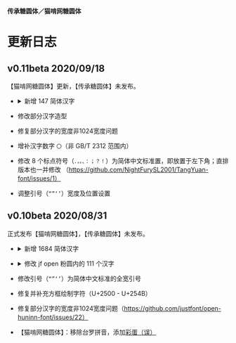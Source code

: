 **传承糖圆体／猫啃网糖圆体**

# 更新日志

## v0.11beta 2020/09/18

【猫啃网糖圆体】更新，【传承糖圆体】未发布。

- <details>
    <summary>新增 147 简体汉字</summary>
    <p>

    - `蓟饯靳烬痉侩陇掳潞挛孪幂淖啮沤龋炔鳃墒慑擞僳酞烃疡痈驭蛰亓嘏靥刂刭刿剀剡劂劓亻仉仫伛伢佤仵伥伫伲佴侉侪俦俨俅俜倮偻傥傧傩傺僬儇儋氽籴兖衮脔裒蠃凇阝阢阽阼陉陧邗邛邝邙邡邶郏郅郐郄郇郦郯鄄鄞鄣酃勖巯坌垩垡圩圪圹圮坜垅坫垆坻坭坶垭垌垲垧垴埘埚垸蓦犸骞驵驷驸驺驿驽骀骁骈骊骐骒骓骖骛骜骝骟骠骢骣骥骧杩笃`

    </p>
</details>

- 修改部分汉字造型

- 修复部分汉字的宽度非1024宽度问题

- 增补汉字数字 `〇`（非 GB/T 2312 范围内）

- 修改 8 个标点符号（`．，。、：；？！`）为简体中文标准置，即放置于左下角；直排版本也一并修改 （https://github.com/NightFurySL2001/TangYuan-font/issues/1）

- 调整引号（`“”‘’`）宽度及位置设置


## v0.10beta 2020/08/31

正式发布【猫啃网糖圆体】，【传承糖圆体】未发布。

- <details>
    <summary>新增 1684 简体汉字</summary>
    <p>

    - `皑蔼爱肮袄坝罢摆败颁办绊帮绑镑谤饱报鲍辈贝钡狈备惫绷笔毕毙币闭边编贬变辩辫标膘鳖别瘪濒滨宾摈饼拨钵铂驳补财惭灿苍舱仓沧厕侧测层茬诧搀掺馋谗缠铲产阐颤场尝长偿肠畅钞车彻郴尘陈衬撑惩诚骋迟驰齿炽宠踌筹绸橱锄雏滁础储处传疮闯创锤纯绰词赐聪囱丛凑蹿窜错达带贷单郸掸惮诞弹挡荡捣岛导邓敌涤缔颠垫电钓调谍叠钉顶锭订丢东动栋侗冻犊读赌镀锻缎兑队对顿钝掇夺垛鹅额讹恶饿尔饵贰发罚阀珐矾钒烦贩饭访纺飞诽废费纷坟奋愤粪枫锋风疯冯缝讽凤肤辐涪抚辅赋负讣妇缚该钙秆赣刚钢纲岗镐搁鸽阁铬给龚宫巩贡钩沟购够蛊顾剐关观馆惯贯规归龟闺轨诡贵刽辊滚锅过骇韩汉阂鹤贺轰鸿红壶护沪户哗华话欢环还缓换唤痪焕涣谎挥辉毁贿秽烩汇讳诲绘荤浑获货祸击积饥讥鸡绩缉辑级挤剂济计记际继纪夹荚颊贾钾驾歼监坚笺间艰缄茧检碱硷拣捡简俭减槛鉴贱见键舰剑渐溅涧浆桨奖讲酱胶浇骄娇搅铰矫侥饺缴绞轿较秸阶节结诫紧锦仅谨进劲荆鲸经颈镜竞净纠驹举锯剧鹃绢撅觉诀绝钧军骏开凯颗壳课垦恳抠库裤挎块宽矿旷亏岿窥馈溃扩阔赖蓝栏拦篮阑兰澜谰揽览懒缆烂滥捞劳涝乐镭垒类篱鲤丽厉砾历傈沥俩联莲连镰涟敛脸链炼练两辆谅疗辽镣猎临邻鳞赁龄铃灵领馏刘龙聋咙笼垄拢娄搂篓卢颅庐卤虏鲁赂录陆驴吕铝侣缕虑滤绿峦滦抡轮伦仑沦纶论萝罗逻锣箩骡骆络妈玛码蚂马骂吗买卖迈瞒馒满谩锚铆贸镁门闷们锰谜觅绵缅庙灭悯闽鸣铭谬谋亩呐钠纳难挠脑恼闹馁拟腻蔫撵酿鸟聂镊镍柠狞拧泞钮纽脓浓农疟诺鸥呕盘庞耪赔喷鹏骗飘频贫评泼颇铺谱脐齐骑岂启讫牵钎铅迁签谦钱钳谴堑枪呛墙蔷强抢锹桥乔侨翘窍钦亲轻氢倾顷请庆琼穷趋驱颧权劝鹊让饶绕热韧认纫荣绒软锐闰润萨赛叁伞丧骚扫涩杀纱筛删闪陕赡缮伤赏烧绍赊摄设绅审婶肾渗绳师狮诗时蚀实识驶势释饰视试兽输书赎术树竖帅谁顺说硕烁丝饲耸怂颂讼诵苏诉肃虽绥岁孙损缩琐锁獭挞态摊贪瘫滩坛谭谈汤烫绦讨腾誊锑题屉贴铁厅铜统头秃图团颓蜕鸵驮驼椭洼袜顽韦违围为潍维苇伟伪纬谓卫闻纹稳问挝蜗涡窝卧呜钨乌诬芜吴坞雾务误锡牺袭习铣戏细虾辖锨鲜纤贤衔闲显险现县馅宪线厢镶乡详响项萧嚣销晓啸协胁谐泻谢锌衅兴汹锈绣须许绪续轩悬选癣绚勋询寻驯汛训讯逊压鸦鸭蚜哑亚讶盐严颜阎艳厌砚谚验鸯杨扬阳养样摇尧窑谣药爷页业铱颐遗仪蚁艺亿忆义诣议谊译绎荫阴银饮隐樱婴鹰应缨莹萤营荧蝇赢颖哟拥忧邮铀诱舆鱼渔娱屿语狱预鸳辕园员圆缘远约跃钥阅郧陨运蕴酝晕杂灾载攒暂赞赃脏凿枣责择则泽贼赠轧铡闸栅诈斋债毡盏斩辗崭栈战绽张涨帐账胀赵辙锗这贞针侦诊镇阵挣睁狰帧郑证织职执纸挚掷帜质钟终肿众诌轴皱骤诸诛烛瞩贮铸驻专砖转赚桩妆锥赘坠缀谆浊兹资渍综总纵邹诅组钻亍丌乇鼗芈啬厍厣赝匦匮赜卣劁劐伧佧侬俪偾僦佥黉冁訇凫亵讠讦讧讪讴讵讷诂诃诋诏诎诒诓诔诖诘诙诜诟诠诤诨诩诮诰诳诶诹诼诿谀谂谄谇谌谏谑谒谔谕谖谙谛谘谝谟谠谡谥谧谪谫谮谯谲谳谵谶卺陔邬邴邳邺邾郓郜郗郫郾鄢鄯酆刍奂劢勐勰凼墼埏埙埽堞芄芾苋苌苕荑荞荠荨荭荮莶莺莼蒇蒉蓣蔹蕤薅夼尥尴掼揿撄撷擀甙叽呗呙咂呤咝哒唠唢啧啭嗵辔嘁嘤嚯囵帻幞岖岘岽崃豳巅猃猬饧馍馐庳赓廑廪怆恻恽惬愦闩闼阒阕阖浈浏浒浔渖渌潇潋濑瀵灏辶迓迕迮迳逄逦逭逯遄彐彘屦羼艴娅嫠尜骘纟纡纣纥纨纩纭纰纾绀绁绂绉绋绌绐绔绗绛绠绡绨绫绮绯绱绲缍绶绺绻绾缁缂缃缇缈缋缌缏缑缒缗缙缜缛缟缡缢缣缤缥缦缧缪缫缬缭缯缰缱缲缳缵珏顼珲琏璎瓒璺杈枧枭桢桦棂棼椠榄榇槠樾橐橼檩獒殇殒殓殛轫轭轱轲轳轵轶轸轷轹轺轼轾辁辂辄辇辋辍辎辏辘辚軎戋戗戥戬昙晖贲贳贶贻贽赀赅赆赈赉赇赍赕赙觇觊觋觌觎觏觐觑牮犋挲氅氇氍氡牍虢胧脲膪欤飒飓飕飙飚毂炀炝焖煺扃祯戆肀砀砉砗碛眚眢睐睑罱羁蠲钆钇钋钊钌钍钏钐钔钗钕钚钛钣钤钫钪钭钬钯钰钲钴钷钹钺钼钽钿铄铈铉铊铋铌铍铎铐铑铒铕铗铙铘铛铞铟铠铢铤铥铧铨铪铩铫铮铯铳铴铵铷铹铽铿锃锂锆锇锉锊锎锏锒锓锔锕锖锘锛锝锞锟锢锪锫锩锬锱锲锴锶锷锸锾锿镂锵镄镅镆镉镌镎镏镒镓镔镖镗镘镛镞镝镡镢镤镥镦镧镨镩镪镫镬镯镱镲镳锺秫瓞鸠鸢鸩鸫鸶鸺鹉鹌鹑鹗鹞鹦鹩鹫鹱疰瘗瘥瘿瘵瘾癞癫窳裆裢裣襻皲聃聩顸颀颃颉颌颍颏颔颚颛颞颟颡颢颥颦虿虺蚬蝤罂笕笤笾箦箫篑簦籁舄袅羟翮趱豇鹾跄跷跹踬躏躜觫靓雳霭龀鼋雒雠錾鎏鲟鲢鲨鲫鲭鲺鲼鳄鳍鳕鳝鞑髋魇飨餍鬓麽麇黧鼽齄`

    </p>
</details>

- <details>
    <summary>修改 jf open 粉圆内的 111 个汉字</summary> 
    <p>

    - 辵部【猫啃网糖圆体】：`巡暹槌燧篷糙腿蓬褪迂迄迅迎近返迢迤迥迦迨迩迪迫迭述迷迸迹追退送适逃逅逆逋逍透逐逑递途逖逗通逛逝逞速造逡逢逮逵逶逸逼逾遁遂遇遍遏遐遑遒道遘遛遢遣遥遨遭遮遴遵遽避邀邂邃邈邋醚随隧髓`

    - 其他：`善膳蟮禄剥寝化花靴冒帽丰墟将辨径滞茎蘸赧画当毋`

    </p>
</details>

- 修改引号（`“”‘’`）为简体中文标准的全宽引号

- 修复并补充方框绘制字符（U+2500 - U+254B）

- 修复部分汉字的宽度非1024宽度问题（https://github.com/justfont/open-huninn-font/issues/22）

- 【猫啃网糖圆体】：移除台罗拼音，添加[彩蛋（误）](https://maoken.com/tangyuan)